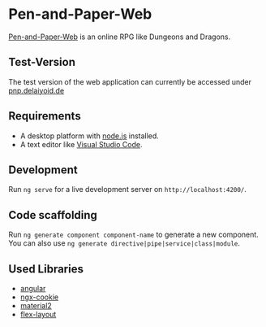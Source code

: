 # Pen-and-Paper-Web
 [Pen-and-Paper-Web](http://pnp.delaiyoid.de) is an online RPG like Dungeons and Dragons. 

## Test-Version
The test version of the web application can currently be accessed under [pnp.delaiyoid.de](http://pnp.delaiyoid.de)

## Requirements
* A desktop platform with [node.js](https://nodejs.org/en/) installed.
* A text editor like [Visual Studio Code](https://code.visualstudio.com/).

## Development
Run `ng serve` for a live development server on `http://localhost:4200/`.

## Code scaffolding
Run `ng generate component component-name` to generate a new component. You can also use `ng generate directive|pipe|service|class|module`.

## Used Libraries
* [angular](https://github.com/angular/angular)
* [ngx-cookie](https://github.com/salemdar/ngx-cookie)
* [material2](https://github.com/angular/material2)
* [flex-layout](https://github.com/angular/flex-layout)
